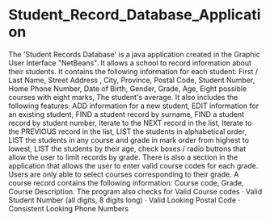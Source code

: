 # Student_Record_Database_Application
The 'Student Records Database' is a java application created in the Graphic User Interface "NetBeans". It allows a school to record information about their students. It contains the following information for each student: First  / Last Name, Street Address , City, Province, Postal Code, Student Number, Home Phone Number, Date of Birth, Gender, Grade, Age, Eight possible courses with eight marks, The student's average. It also includes the following features: ADD information for a new student, EDIT information for an existing student, FIND a student record by surname, FIND a student record by student number, Iterate to the NEXT record in the list, Iterate to the PREVIOUS record in the list, LIST the students in alphabetical order, LIST the students in any course and grade in mark order from highest to lowest, LIST the students by their age, check boxes / radio buttons that allow the user to limit records by grade. There is also a section in the application that allows the user to enter valid course codes for each grade. Users are only able to select courses corresponding to their grade. A course record contains the following information: Course code, Grade, Course Description. The program also checks for Valid Course codes  · Valid Student Number (all digits, 8 digits long)  · Valid Looking Postal Code  · Consistent Looking Phone Numbers
